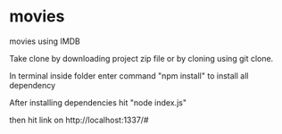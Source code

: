 # movies
movies using IMDB


Take clone by downloading project zip file or by cloning using git clone.

In terminal  inside folder enter command "npm install" to install all dependency

After installing dependencies hit "node index.js"

then hit link on http://localhost:1337/#
